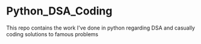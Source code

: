 # Python_DSA_Coding
This repo contains the work I've done in python regarding DSA and casually coding solutions to famous problems
